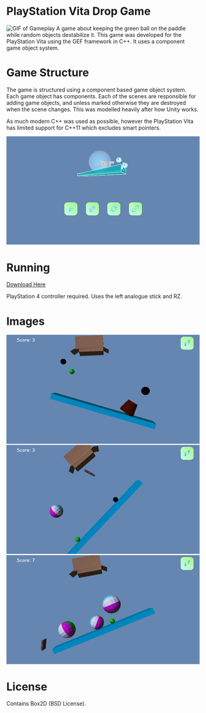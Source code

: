 # PlayStation Vita Drop Game
![GIF of Gameplay](https://raw.githubusercontent.com/giodestone/ps-vita-drop-game/master/Images/GIF.gif)
A game about keeping the green ball on the paddle while random objects destabilize it. This game was developed for the PlayStation Vita using the GEF framework in C++. It uses a component game object system.

# Game Structure
The game is structured using a component based game object system. Each game object has components. Each of the scenes are responsible for adding game objects, and unless marked otherwise they are destroyed when the scene changes. This was modelled heavily after how Unity works.

As much modern C++ was used as possible, however the PlayStation Vita has limited support for C++11 which excludes smart pointers.

![Main Menu Screen](https://raw.githubusercontent.com/giodestone/ps-vita-drop-game/master/Images/MainMenuScreen.jpg)

# Running
[Download Here](https://github.com/giodestone/ps-vita-drop-game/releases/tag/1.0.0)

PlayStation 4 controller required. Uses the left analogue stick and RZ.

# Images
![Screenshot of Gameplay 1](https://raw.githubusercontent.com/giodestone/ps-vita-drop-game/master/Images/Image1.jpg)
![Screenshot of Gameplay 2](https://raw.githubusercontent.com/giodestone/ps-vita-drop-game/master/Images/Image2.jpg)
![Screenshot of Gameplay 3](https://raw.githubusercontent.com/giodestone/ps-vita-drop-game/master/Images/Image3.jpg)

# License
Contains Box2D (BSD License).
